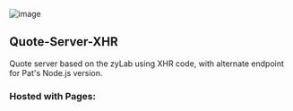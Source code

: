 ![image](https://github.com/PatrickFrankAIU/GradeManagerProject/assets/134087916/b5d814bf-e38f-456f-8f9c-cb5a98fb52fa)

## Quote-Server-XHR
Quote server based on the zyLab using XHR code, with alternate endpoint for Pat's Node.js version. 

### Hosted with Pages: 
